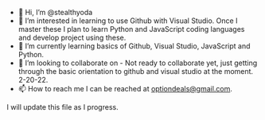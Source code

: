 - 👋 Hi, I’m @stealthyoda
- 👀 I’m interested in learning to use Github with Visual Studio.  Once I master these I plan to learn Python and JavaScript coding languages and develop project using these.
- 🌱 I’m currently learning basics of Github, Visual Studio, JavaScript and Python.
- 💞️ I’m looking to collaborate on - Not ready to collaborate yet, just getting through the basic orientation to github and visual studio at the moment. 2-20-22.
- 📫 How to reach me I can be reached at optiondeals@gmail.com.

I will update this file as I progress.

<!---
stealthyoda/stealthyoda is a ✨ special ✨ repository because its `README.md` (this file) appears on your GitHub profile.
You can click the Preview link to take a look at your changes.
--->
